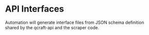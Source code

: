# API Interfaces

Automation will generate interface files from JSON schema definition
shared by the qcraft-api and the scraper code.
